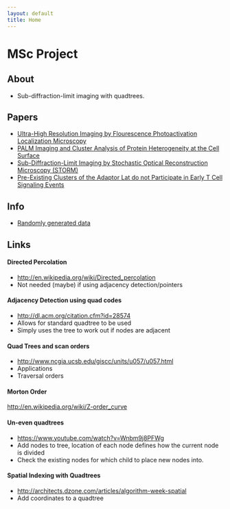 ```yaml
---
layout: default
title: Home
---
```


# MSc Project

## About
- Sub-diffraction-limit imaging with quadtrees.

## Papers
- [Ultra-High Resolution Imaging by Flourescence Photoactivation Localization
  Microscopy](Papers/hess2006ultra.pdf)
- [PALM Imaging and Cluster Analysis of Protein Heterogeneity at the Cell
  Surface](Papers/owen2010palm.pdf)
- [Sub-Diffraction-Limit Imaging by Stochastic Optical Reconstruction
  Microscopy (STORM)](Papers/rust2006sub.pdf)
- [Pre-Existing Clusters of the Adaptor Lat do not Participate in Early T Cell
  Signaling Events](Papers/williamson2011pre.pdf)

## Info
- [Randomly generated data](randomdata/index.html)

## Links

#### Directed Percolation
- <http://en.wikipedia.org/wiki/Directed_percolation>
- Not needed (maybe) if using adjacency detection/pointers

#### Adjacency Detection using quad codes
- <http://dl.acm.org/citation.cfm?id=28574>
- Allows for standard quadtree to be used
- Simply uses the tree to work out if nodes are adjacent

#### Quad Trees and scan orders
- <http://www.ncgia.ucsb.edu/giscc/units/u057/u057.html>
- Applications
- Traversal orders

#### Morton Order
<http://en.wikipedia.org/wiki/Z-order_curve>

#### Un-even quadtrees
- <https://www.youtube.com/watch?v=Wnbm9j8PFWg>
- Add nodes to tree, location of each node defines how the current node is 
  divided
- Check the existing nodes for which child to place new nodes into.

#### Spatial Indexing with Quadtrees
- <http://architects.dzone.com/articles/algorithm-week-spatial>
- Add coordinates to a quadtree
